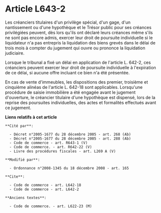 # Article L643-2

Les créanciers titulaires d'un privilège spécial, d'un gage, d'un nantissement ou d'une hypothèque et le Trésor public pour
ses créances privilégiées peuvent, dès lors qu'ils ont déclaré leurs créances même s'ils ne sont pas encore admis, exercer
leur droit de poursuite individuelle si le liquidateur n'a pas entrepris la liquidation des biens grevés dans le délai de
trois mois à compter du jugement qui ouvre ou prononce la liquidation judiciaire. 

Lorsque le tribunal a fixé un délai en application de l'article L. 642-2, ces créanciers peuvent exercer leur droit de
poursuite individuelle à l'expiration de ce délai, si aucune offre incluant ce bien n'a été présentée. 

En cas de vente d'immeubles, les dispositions des premier, troisième et cinquième alinéas de l'article L. 642-18 sont
applicables. Lorsqu'une procédure de saisie immobilière a été engagée avant le jugement d'ouverture, le créancier titulaire
d'une hypothèque est dispensé, lors de la reprise des poursuites individuelles, des actes et formalités effectués avant ce
jugement.

**Liens relatifs à cet article**

	**Cité par**:

	  - Décret n°2005-1677 du 28 décembre 2005 - art. 268 (Ab)
	  - Décret n°2005-1677 du 28 décembre 2005 - art. 288 (Ab)
	  - Code de commerce - art. R643-1 (V)
	  - Code de commerce. - art. R642-22 (V)
	  - Livre des procédures fiscales - art. L269 A (V)

	**Modifié par**:

	  - Ordonnance n°2008-1345 du 18 décembre 2008 - art. 165

	**Cite**:

	  - Code de commerce - art. L642-18
	  - Code de commerce - art. L642-2

	**Anciens textes**:

	  - Code de commerce. - art. L622-23 (M)
